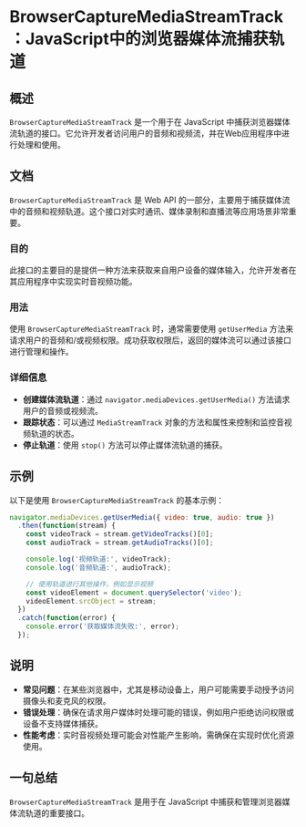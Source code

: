 <!--
Meta Description: # BrowserCaptureMediaStreamTrack：JavaScript中的浏览器媒体流捕获轨道 ## 概述 `BrowserCaptureMediaStreamTrack` 是一个用于在 JavaScript 中捕获浏览器媒体流轨道的接口。它允许开发者访问用户的音频和视频流，并在We...
Meta Keywords: browsercapturemediastreamtrack, stream, javascript, getusermedia, const
-->

# BrowserCaptureMediaStreamTrack：JavaScript中的浏览器媒体流捕获轨道

## 概述
`BrowserCaptureMediaStreamTrack` 是一个用于在 JavaScript 中捕获浏览器媒体流轨道的接口。它允许开发者访问用户的音频和视频流，并在Web应用程序中进行处理和使用。

## 文档
`BrowserCaptureMediaStreamTrack` 是 Web API 的一部分，主要用于捕获媒体流中的音频和视频轨道。这个接口对实时通讯、媒体录制和直播流等应用场景非常重要。

### 目的
此接口的主要目的是提供一种方法来获取来自用户设备的媒体输入，允许开发者在其应用程序中实现实时音视频功能。

### 用法
使用 `BrowserCaptureMediaStreamTrack` 时，通常需要使用 `getUserMedia` 方法来请求用户的音频和/或视频权限。成功获取权限后，返回的媒体流可以通过该接口进行管理和操作。

### 详细信息
- **创建媒体流轨道**：通过 `navigator.mediaDevices.getUserMedia()` 方法请求用户的音频或视频流。
- **跟踪状态**：可以通过 `MediaStreamTrack` 对象的方法和属性来控制和监控音视频轨道的状态。
- **停止轨道**：使用 `stop()` 方法可以停止媒体流轨道的捕获。

## 示例
以下是使用 `BrowserCaptureMediaStreamTrack` 的基本示例：

```javascript
navigator.mediaDevices.getUserMedia({ video: true, audio: true })
  .then(function(stream) {
    const videoTrack = stream.getVideoTracks()[0];
    const audioTrack = stream.getAudioTracks()[0];

    console.log('视频轨道:', videoTrack);
    console.log('音频轨道:', audioTrack);

    // 使用轨道进行其他操作，例如显示视频
    const videoElement = document.querySelector('video');
    videoElement.srcObject = stream;
  })
  .catch(function(error) {
    console.error('获取媒体流失败:', error);
  });
```

## 说明
- **常见问题**：在某些浏览器中，尤其是移动设备上，用户可能需要手动授予访问摄像头和麦克风的权限。
- **错误处理**：确保在请求用户媒体时处理可能的错误，例如用户拒绝访问权限或设备不支持媒体捕获。
- **性能考虑**：实时音视频处理可能会对性能产生影响，需确保在实现时优化资源使用。

## 一句总结
`BrowserCaptureMediaStreamTrack` 是用于在 JavaScript 中捕获和管理浏览器媒体流轨道的重要接口。